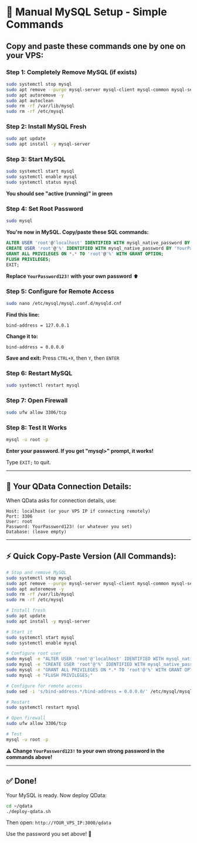 # 🚀 Manual MySQL Setup - Simple Commands

## Copy and paste these commands one by one on your VPS:

### Step 1: Completely Remove MySQL (if exists)

```bash
sudo systemctl stop mysql
sudo apt remove --purge mysql-server mysql-client mysql-common mysql-server-core-* mysql-client-core-* -y
sudo apt autoremove -y
sudo apt autoclean
sudo rm -rf /var/lib/mysql
sudo rm -rf /etc/mysql
```

### Step 2: Install MySQL Fresh

```bash
sudo apt update
sudo apt install -y mysql-server
```

### Step 3: Start MySQL

```bash
sudo systemctl start mysql
sudo systemctl enable mysql
sudo systemctl status mysql
```

**You should see "active (running)" in green**

### Step 4: Set Root Password

```bash
sudo mysql
```

**You're now in MySQL. Copy/paste these SQL commands:**

```sql
ALTER USER 'root'@'localhost' IDENTIFIED WITH mysql_native_password BY 'YourPassword123!';
CREATE USER 'root'@'%' IDENTIFIED WITH mysql_native_password BY 'YourPassword123!';
GRANT ALL PRIVILEGES ON *.* TO 'root'@'%' WITH GRANT OPTION;
FLUSH PRIVILEGES;
EXIT;
```

**Replace `YourPassword123!` with your own password** ⬆️

### Step 5: Configure for Remote Access

```bash
sudo nano /etc/mysql/mysql.conf.d/mysqld.cnf
```

**Find this line:**
```
bind-address = 127.0.0.1
```

**Change it to:**
```
bind-address = 0.0.0.0
```

**Save and exit:** Press `CTRL+X`, then `Y`, then `ENTER`

### Step 6: Restart MySQL

```bash
sudo systemctl restart mysql
```

### Step 7: Open Firewall

```bash
sudo ufw allow 3306/tcp
```

### Step 8: Test It Works

```bash
mysql -u root -p
```

**Enter your password. If you get "mysql>" prompt, it works!**

Type `EXIT;` to quit.

---

## 🎯 Your QData Connection Details:

When QData asks for connection details, use:

```
Host: localhost (or your VPS IP if connecting remotely)
Port: 3306
User: root
Password: YourPassword123! (or whatever you set)
Database: (leave empty)
```

---

## ⚡ Quick Copy-Paste Version (All Commands):

```bash
# Stop and remove MySQL
sudo systemctl stop mysql
sudo apt remove --purge mysql-server mysql-client mysql-common mysql-server-core-* mysql-client-core-* -y
sudo apt autoremove -y
sudo rm -rf /var/lib/mysql
sudo rm -rf /etc/mysql

# Install fresh
sudo apt update
sudo apt install -y mysql-server

# Start it
sudo systemctl start mysql
sudo systemctl enable mysql

# Configure root user
sudo mysql -e "ALTER USER 'root'@'localhost' IDENTIFIED WITH mysql_native_password BY 'YourPassword123!';"
sudo mysql -e "CREATE USER 'root'@'%' IDENTIFIED WITH mysql_native_password BY 'YourPassword123!';"
sudo mysql -e "GRANT ALL PRIVILEGES ON *.* TO 'root'@'%' WITH GRANT OPTION;"
sudo mysql -e "FLUSH PRIVILEGES;"

# Configure for remote access
sudo sed -i 's/bind-address.*/bind-address = 0.0.0.0/' /etc/mysql/mysql.conf.d/mysqld.cnf

# Restart
sudo systemctl restart mysql

# Open firewall
sudo ufw allow 3306/tcp

# Test
mysql -u root -p
```

**⚠️ Change `YourPassword123!` to your own strong password in the commands above!**

---

## ✅ Done!

Your MySQL is ready. Now deploy QData:

```bash
cd ~/qdata
./deploy-qdata.sh
```

Then open: `http://YOUR_VPS_IP:3000/qdata`

Use the password you set above! 🎉
